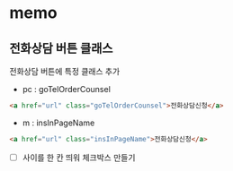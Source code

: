 # memo

## 전화상담 버튼 클래스

전화상담 버튼에 특정 클래스 추가

- pc : goTelOrderCounsel

```html
<a href="url" class="goTelOrderCounsel">전화상담신청</a>
```

- m : insInPageName

```html
<a href="url" class="insInPageName">전화상담신청</a>
```
- [ ] 사이를 한 칸 띄워 체크박스 만들기

 
